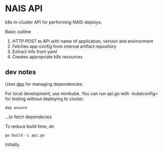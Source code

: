 # NAIS API

k8s in-cluster API for performing NAIS-deploys.

Basic outline

1. HTTP POST to API with name of application, version and environment
2. Fetches app-config from internal artifact repository
3. Extract info from yaml
4. Creates appropriate k8s resources 


## dev notes

Uses [dep](https://github.com/golang/dep) for managing dependencies.

For local development, use minikube. You can run api.go with -kubeconfig=<path to kube config> for testing without deploying to cluster. 

```dep ensure```

...to fetch dependecies

To reduce build time, do

```go build -i api.go```

initially.

